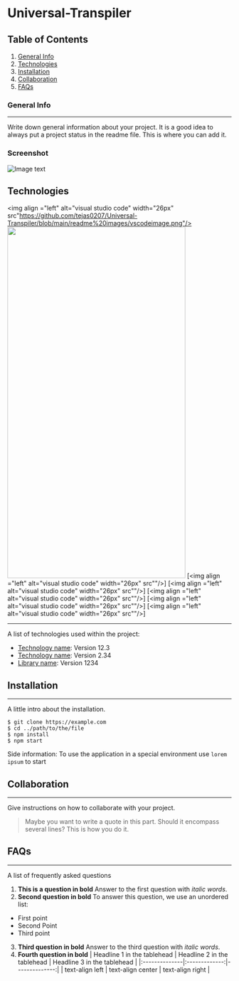 # Universal-Transpiler
## Table of Contents
1. [General Info](#general-info)
2. [Technologies](#technologies)
3. [Installation](#installation)
4. [Collaboration](#collaboration)
5. [FAQs](#faqs)
### General Info
***
Write down general information about your project. It is a good idea to always put a project status in the readme file. This is where you can add it. 
### Screenshot
![Image text](https://www.united-internet.de/fileadmin/user_upload/Brands/Downloads/Logo_IONOS_by.jpg)
## Technologies
<img align ="left" alt="visual studio code" width="26px" src"https://github.com/tejas0207/Universal-Transpiler/blob/main/readme%20images/vscodeimage.png"/>
<img src="https://github.com/tejas0207/Universal-Transpiler/blob/main/readme%20images/vscodeimage.png" width="400" height="790">
[<img align ="left" alt="visual studio code" width="26px" src""/>]
[<img align ="left" alt="visual studio code" width="26px" src""/>]
[<img align ="left" alt="visual studio code" width="26px" src""/>]
[<img align ="left" alt="visual studio code" width="26px" src""/>]
[<img align ="left" alt="visual studio code" width="26px" src""/>]
***
A list of technologies used within the project:
* [Technology name](https://example.com): Version 12.3 
* [Technology name](https://example.com): Version 2.34
* [Library name](https://example.com): Version 1234
## Installation
***
A little intro about the installation. 
```
$ git clone https://example.com
$ cd ../path/to/the/file
$ npm install
$ npm start
```
Side information: To use the application in a special environment use ```lorem ipsum``` to start
## Collaboration
***
Give instructions on how to collaborate with your project.
> Maybe you want to write a quote in this part. 
> Should it encompass several lines?
> This is how you do it.
## FAQs
***
A list of frequently asked questions
1. **This is a question in bold**
Answer to the first question with _italic words_. 
2. __Second question in bold__ 
To answer this question, we use an unordered list:
* First point
* Second Point
* Third point
3. **Third question in bold**
Answer to the third question with *italic words*.
4. **Fourth question in bold**
| Headline 1 in the tablehead | Headline 2 in the tablehead | Headline 3 in the tablehead |
|:--------------|:-------------:|--------------:|
| text-align left | text-align center | text-align right |
